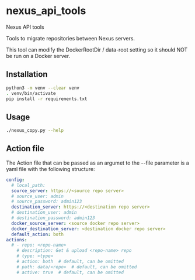 # nexus_api_tools

Nexus API tools

Tools to migrate repositories between Nexus servers.

This tool can modify the DockerRootDir / data-root setting so it should NOT be run on a Docker server.

## Installation

```bash
python3 -m venv --clear venv
. venv/bin/activate
pip install -r requirements.txt
```

## Usage

```bash
./nexus_copy.py --help
```

## Action file

The Action file that can be passed as an argumet to the --file parameter is a yaml file with the following structure:

```yaml
config:
  # local_path: 
  source_server: https://<source repo server>
  # source_user: admin
  # source_password: admin123
  destination_server: https://<destination repo server>
  # destination_user: admin
  # destination_password: admin123
  docker_source_server: <source docker repo server>
  docker_destination_server: <destination docker repo server>
  default_action: both
actions:
  # - repo: <repo-name>
    # description: Get & upload <repo-name> repo
    # type: <type>
    # action: both  # default, can be omitted
    # path: data/<repo>  # default, can be omitted
    # active: true  # default, can be omitted
```

